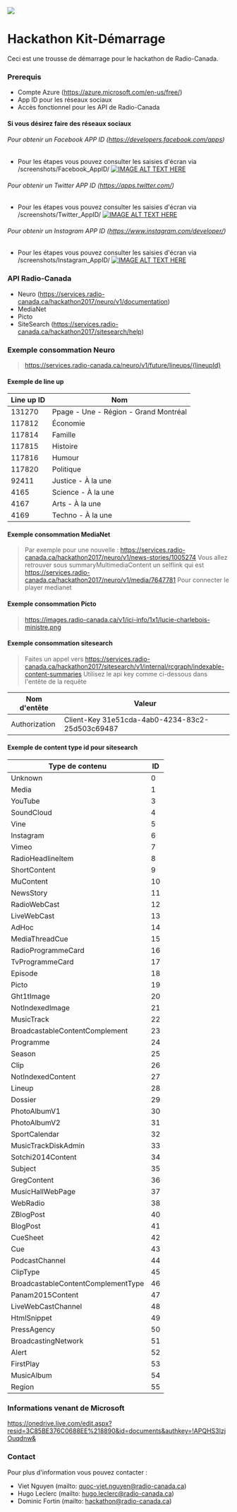 ![](https://lh3.googleusercontent.com/xF2sAJF0UIOxVW618rZqWEmYDRx6lB_NpezX0W1t9z97CQVA94InQO7LEOPPMzaQEj4vc2OAxvXa0N0=w3140-h1642-rw)

# Hackathon Kit-Démarrage
Ceci est une trousse de démarrage pour le hackathon de Radio-Canada.

### Prerequis
- Compte Azure (https://azure.microsoft.com/en-us/free/)
- App ID pour les réseaux sociaux
- Accès fonctionnel pour les API de Radio-Canada

#### Si vous désirez faire des réseaux sociaux
###### Pour obtenir un Facebook APP ID (https://developers.facebook.com/apps)
- Pour les étapes vous pouvez consulter les saisies d'écran via /screenshots/Facebook_AppID/
[![IMAGE ALT TEXT HERE](http://img.youtube.com/vi/8i9p3D854O4/0.jpg)](http://www.youtube.com/watch?v|8i9p3D854O4)

###### Pour obtenir un Twitter APP ID (https://apps.twitter.com/)
- Pour les étapes vous pouvez consulter les saisies d'écran via /screenshots/Twitter_AppID/
[![IMAGE ALT TEXT HERE](http://img.youtube.com/vi/9ckccMDhtQI/0.jpg)](http://www.youtube.com/watch?v|9ckccMDhtQI)

###### Pour obtenir un Instagram APP ID (https://www.instagram.com/developer/)
- Pour les étapes vous pouvez consulter les saisies d'écran via /screenshots/Instagram_AppID/
[![IMAGE ALT TEXT HERE](http://img.youtube.com/vi/EZ6_1mm11kg/0.jpg)](http://www.youtube.com/watch?v|EZ6_1mm11kg)

### API Radio-Canada
- Neuro (https://services.radio-canada.ca/hackathon2017/neuro/v1/documentation)
- MediaNet 
- Picto
- SiteSearch (https://services.radio-canada.ca/hackathon2017/sitesearch/help)

### Exemple consommation Neuro
> https://services.radio-canada.ca/neuro/v1/future/lineups/{lineupId}

#### Exemple de line up

Line up ID | Nom
--- | --- 
131270 | Ppage - Une - Région - Grand Montréal
117812 | Économie
117814 | Famille
117815 | Histoire
117816 | Humour
117820 | Politique
92411 | Justice - À la une
4165 | Science - À la une
4167 | Arts - À la une
4169 | Techno - À la une

#### Exemple consommation MediaNet
> Par exemple pour une nouvelle : 
> https://services.radio-canada.ca/hackathon2017/neuro/v1/news-stories/1005274
> Vous allez retrouver sous summaryMultimediaContent un selflink qui est 
> https://services.radio-canada.ca/hackathon2017/neuro/v1/media/7647781
> Pour connecter le player medianet
> 

#### Exemple consommation Picto
> https://images.radio-canada.ca/v1/ici-info/1x1/lucie-charlebois-ministre.png

#### Exemple consommation sitesearch
> Faites un appel vers https://services.radio-canada.ca/hackathon2017/sitesearch/v1/internal/rcgraph/indexable-content-summaries
> Utilisez le api key comme ci-dessous dans l'entête de la requête
 
Nom d'entête | Valeur
--- | --- 
Authorization | Client-Key 31e51cda-4ab0-4234-83c2-25d503c69487

#### Exemple de content type id pour sitesearch
Type de contenu | ID
--- | --- 
Unknown | 0
Media | 1
YouTube | 3
SoundCloud | 4
Vine | 5
Instagram | 6
Vimeo | 7
RadioHeadlineItem | 8
ShortContent | 9
MuContent | 10
NewsStory | 11
RadioWebCast | 12
LiveWebCast | 13
AdHoc | 14
MediaThreadCue | 15
RadioProgrammeCard | 16
TvProgrammeCard | 17
Episode | 18
Picto | 19
Ght1tImage | 20
NotIndexedImage | 21 
MusicTrack | 22
BroadcastableContentComplement | 23
Programme | 24
Season | 25
Clip | 26
NotIndexedContent | 27
Lineup | 28
Dossier | 29
PhotoAlbumV1 | 30
PhotoAlbumV2 | 31
SportCalendar | 32
MusicTrackDiskAdmin | 33
Sotchi2014Content | 34
Subject | 35
GregContent | 36
MusicHallWebPage | 37
WebRadio | 38
ZBlogPost | 40
BlogPost | 41
CueSheet | 42
Cue | 43
PodcastChannel | 44
ClipType | 45
BroadcastableContentComplementType | 46
Panam2015Content | 47
LiveWebCastChannel | 48
HtmlSnippet | 49
PressAgency | 50
BroadcastingNetwork | 51
Alert | 52
FirstPlay | 53
MusicAlbum | 54
Region | 55

### Informations venant de Microsoft
https://onedrive.live.com/edit.aspx?resid=3C85BE376C0688EE%218890&id=documents&authkey=!APQHS3IzjOuqdnw&

### Contact
Pour plus d'information vous pouvez contacter :
- Viet Nguyen (mailto: quoc-viet.nguyen@radio-canada.ca)
- Hugo Leclerc (mailto: hugo.leclerc@radio-canada.ca)
- Dominic Fortin (mailto: hackathon@radio-canada.ca)
